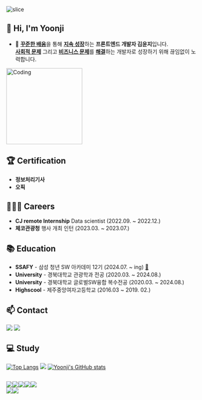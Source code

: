 ![slice](https://capsule-render.vercel.app/api?type=slice&color=auto&height=200&text=Yoonji&fontAlign=70&rotate=13&fontAlignY=25&desc=      )


## 👋 Hi, I'm Yoonji
- 💬 [**꾸준한 배움**](#)을 통해 [**지속 성장**](#)하는 **프론트엔드 개발자 김윤지**입니다.  
[**사회적 문제**](#) 그리고 [**비즈니스 문제**](#)를 [**해결**](#)하는 개발자로 성장하기 위해 끊임없이 노력합니다.

<img src="./img/coding.gif" alt="Coding" height="200px" />

## 🏆 Certification
- **정보처리기사** 
- **오픽**
  
## 👨🏻‍💻 Careers

- **CJ remote Internship** Data scientist (2022.09. ~ 2022.12.)
- **체코관광청** 행사 개최 인턴 (2023.03. ~ 2023.07.)

## 📚 Education

- **SSAFY** - 삼성 청년 SW 아카데미 12기 (2024.07. ~ ing) [:link:](https://www.ssafy.com/ksp/jsp/swp/swpMain.jsp)
- **University** - 경북대학교 관광학과 전공 (2020.03. ~ 2024.08.)
- **University** - 경북대학교 글로벌SW융합 복수전공 (2020.03. ~ 2024.08.) 
- **Highscool** - 제주중앙여자고등학교 (2016.03 ~ 2019. 02.)

## 📫 Contact
<div>
<a href="https://greenerrry.github.io"><img src="https://img.shields.io/badge/Blog-181717?style=flat-square&logo=GitHub&logoColor=white"/></a>
<a href="mailto:dbswl8668@gmail.com"><img src="https://img.shields.io/badge/Gmail-EA4335?style=flat-square&logo=Gmail&logoColor=white&link=dbswl8668@gmail.com"/></a>
</div>

## 💻 Study

[![Top Langs](https://github-readme-stats.vercel.app/api/top-langs/?username=greenerrry)](https://github.com/greenerrry/github-readme-stats)
  <img src="http://mazandi.herokuapp.com/api?handle=dbswl8668&theme=warm"/>
  [![Yoonji's GitHub stats](https://github-readme-stats.vercel.app/api?username=greenerrry)](https://github.com/greenerrry/github-readme-stats)
  
  <img src="https://img.shields.io/badge/Python-3776AB?style=flat-square&logo=Python&logoColor=white"/><img src="https://img.shields.io/badge/C-A8B9CC?style=flat-square&logo=C&logoColor=white"/><img src="https://img.shields.io/badge/HTML-E34F26?style=flat-square&logo=HTML5&logoColor=white"/><img src="https://img.shields.io/badge/CSS3-F68212?style=flat-square&logo=CSS3&logoColor=white"/><img src="https://img.shields.io/badge/JavaScript-F7DF1E?style=flat-square&logo=JavaScript&logoColor=white"/><br/><img src="https://img.shields.io/badge/GitHub-181717?style=flat-square&logo=GitHub&logoColor=white"/><img src="https://img.shields.io/badge/Ubuntu-E95420?style=flat-square&logo=Ubuntu&logoColor=white"/>
- 
<!-- <img src="http://mazandi.herokuapp.com/api?handle={dbswl8668}&theme=warm"/>
-->
